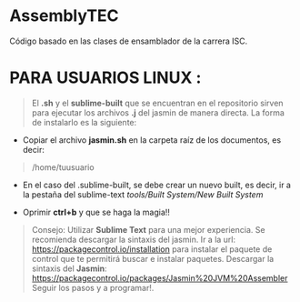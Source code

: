# AssemblyTEC  

Código basado en las clases de ensamblador de la carrera ISC.

# PARA USUARIOS LINUX :  

> El __.sh__ y el __sublime-built__ que se encuentran en el repositorio sirven para ejecutar los archivos **.j** del jasmin de manera directa. La forma de instalarlo es la siguiente:  


  - Copiar el archivo **jasmin.sh** en la carpeta raíz de los documentos, es decir:  

  
> /home/tuusuario


  - En el caso del .sublime-built, se debe crear un nuevo built, es decir, ir a la pestaña del sublime-text _tools/Built System/New Built System_  
  
  - Oprimir __ctrl+b__ y que se haga la magia!!  
  

>Consejo: Utilizar __Sublime Text__ para una mejor experiencia. Se recomienda descargar la sintaxis del jasmin. Ir a la url: <https://packagecontrol.io/installation> para instalar el paquete de control que te permitirá buscar e instalar paquetes. 
Descargar la sintaxis del __Jasmin__: <https://packagecontrol.io/packages/Jasmin%20JVM%20Assembler>  
Seguir los pasos y a programar!.
